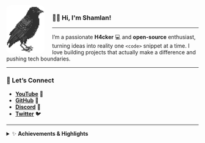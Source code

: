 <img align="left" src="assets/logo.png" width="100" style="margin-right: 20px; border-radius: 12px;">

### 👋🏻 Hi, I'm Shamlan!

---

I’m a passionate **H4cker** 💻 and **open-source** enthusiast, turning ideas into reality one `<code>` snippet at a time. I love building projects that actually make a difference and pushing tech boundaries.  

---

### 🔗 Let’s Connect
- [**YouTube**](https://www.youtube.com/@S𱎫)  🎥
- [**GitHub**](https://github.com/Shamlan311)  🐙
- [**Discord**](https://discord.gg/Hw3Kh4xgSE)  💬
- [**Twitter**](https://www.x.com/ShamlanAlt) 🐦

---

<details>
<summary>✨ <b>Achievements & Highlights</b></summary>

![achievements](assets/achievements.svg)

</details>

